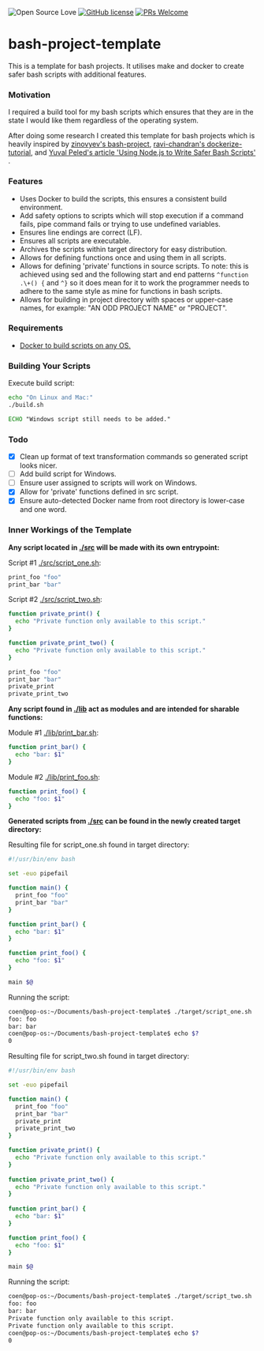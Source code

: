 ![Open Source Love](https://badges.frapsoft.com/os/v2/open-source.svg?v=103) [![GitHub license](https://img.shields.io/badge/licence-GPL--3.0-blue)](LICENSE) [![PRs Welcome](https://img.shields.io/badge/PRs-welcome-green.svg)](.github/CONTRIBUTING.md)
<br>

# bash-project-template

This is a template for bash projects. It utilises make and docker to create safer bash scripts with additional features.

### Motivation

I required a build tool for my bash scripts which ensures that they are in the state I would like them regardless of the
operating system.

After doing some research I created this template for bash projects which is heavily inspired by
[zinovyev's bash-project](https://github.com/zinovyev/bash-project),
[ravi-chandran's dockerize-tutorial](https://github.com/ravi-chandran/dockerize-tutorial), and
[Yuval Peled's article 'Using Node.js to Write Safer Bash Scripts'](https://medium.com/getvim/using-node-js-to-write-safer-bash-scripts-ad6a523a5324)
.

### Features

- Uses Docker to build the scripts, this ensures a consistent build environment.
- Add safety options to scripts which will stop execution if a command fails, pipe command fails or trying to use
  undefined variables.
- Ensures line endings are correct (LF).
- Ensures all scripts are executable.
- Archives the scripts within target directory for easy distribution.
- Allows for defining functions once and using them in all scripts.
- Allows for defining 'private' functions in source scripts. To note: this is achieved using sed and the following start and end patterns `^function .\+() {` and `^}` so it does mean for it to work the programmer needs to adhere to the same style as mine for functions in bash scripts.
- Allows for building in project directory with spaces or upper-case names, for example: "AN ODD PROJECT NAME" or "PROJECT".

### Requirements

- [Docker to build scripts on any OS.](https://www.docker.com/)

### Building Your Scripts

Execute build script:

```bash
echo "On Linux and Mac:"
./build.sh
```

```cmd
ECHO "Windows script still needs to be added."
```

### Todo

- [X] Clean up format of text transformation commands so generated script looks nicer.
- [ ] Add build script for Windows.
- [ ] Ensure user assigned to scripts will work on Windows.
- [X] Allow for 'private' functions defined in src script.
- [X] Ensure auto-detected Docker name from root directory is lower-case and one word.

### Inner Workings of the Template

__Any script located in [./src](./src) will be made with its own entrypoint:__

Script #1 [./src/script_one.sh](./src/script_one.sh):

```bash
print_foo "foo"
print_bar "bar"
```

Script #2 [./src/script_two.sh](./src/script_two.sh):

```bash
function private_print() {
  echo "Private function only available to this script."
} 

function private_print_two() {
  echo "Private function only available to this script."
} 

print_foo "foo"
print_bar "bar"
private_print
private_print_two
```

__Any script found in [./lib](./lib) act as modules and are intended for sharable functions:__

Module #1 [./lib/print_bar.sh](./lib/print_bar.sh):

```bash
function print_bar() {
  echo "bar: $1"
}
```

Module #2 [./lib/print_foo.sh](./lib/print_foo.sh):

```bash
function print_foo() {
  echo "foo: $1"
}
```

__Generated scripts from [./src](./src) can be found in the newly created target directory:__

Resulting file for script_one.sh found in target directory:

```bash
#!/usr/bin/env bash

set -euo pipefail

function main() {
  print_foo "foo"
  print_bar "bar"
}

function print_bar() {
  echo "bar: $1"
}

function print_foo() {
  echo "foo: $1"
}

main $@
```

Running the script:

```bash
coen@pop-os:~/Documents/bash-project-template$ ./target/script_one.sh 
foo: foo
bar: bar
coen@pop-os:~/Documents/bash-project-template$ echo $?
0
```

Resulting file for script_two.sh found in target directory:

```bash
#!/usr/bin/env bash

set -euo pipefail

function main() {
  print_foo "foo"
  print_bar "bar"
  private_print
  private_print_two
}

function private_print() {
  echo "Private function only available to this script."
}
 
function private_print_two() {
  echo "Private function only available to this script."
}
 
function print_bar() {
  echo "bar: $1"
}

function print_foo() {
  echo "foo: $1"
}

main $@
```

Running the script:

```bash
coen@pop-os:~/Documents/bash-project-template$ ./target/script_two.sh 
foo: foo
bar: bar
Private function only available to this script.
Private function only available to this script.
coen@pop-os:~/Documents/bash-project-template$ echo $?
0
```